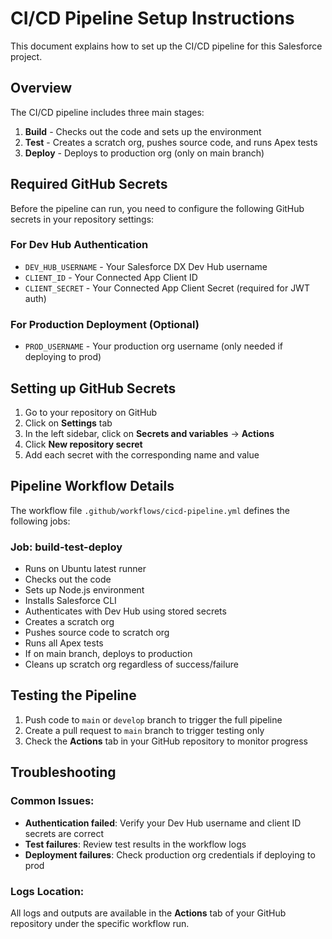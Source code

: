 # CI/CD Pipeline Setup Instructions

This document explains how to set up the CI/CD pipeline for this Salesforce project.

## Overview

The CI/CD pipeline includes three main stages:
1. **Build** - Checks out the code and sets up the environment
2. **Test** - Creates a scratch org, pushes source code, and runs Apex tests
3. **Deploy** - Deploys to production org (only on main branch)

## Required GitHub Secrets

Before the pipeline can run, you need to configure the following GitHub secrets in your repository settings:

### For Dev Hub Authentication
- `DEV_HUB_USERNAME` - Your Salesforce DX Dev Hub username
- `CLIENT_ID` - Your Connected App Client ID
- `CLIENT_SECRET` - Your Connected App Client Secret (required for JWT auth)

### For Production Deployment (Optional)
- `PROD_USERNAME` - Your production org username (only needed if deploying to prod)

## Setting up GitHub Secrets

1. Go to your repository on GitHub
2. Click on **Settings** tab
3. In the left sidebar, click on **Secrets and variables** → **Actions**
4. Click **New repository secret**
5. Add each secret with the corresponding name and value

## Pipeline Workflow Details

The workflow file `.github/workflows/cicd-pipeline.yml` defines the following jobs:

### Job: build-test-deploy
- Runs on Ubuntu latest runner
- Checks out the code
- Sets up Node.js environment
- Installs Salesforce CLI
- Authenticates with Dev Hub using stored secrets
- Creates a scratch org
- Pushes source code to scratch org
- Runs all Apex tests
- If on main branch, deploys to production
- Cleans up scratch org regardless of success/failure

## Testing the Pipeline

1. Push code to `main` or `develop` branch to trigger the full pipeline
2. Create a pull request to `main` branch to trigger testing only
3. Check the **Actions** tab in your GitHub repository to monitor progress

## Troubleshooting

### Common Issues:
- **Authentication failed**: Verify your Dev Hub username and client ID secrets are correct
- **Test failures**: Review test results in the workflow logs
- **Deployment failures**: Check production org credentials if deploying to prod

### Logs Location:
All logs and outputs are available in the **Actions** tab of your GitHub repository under the specific workflow run.
